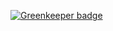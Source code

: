 

[![Greenkeeper badge](https://badges.greenkeeper.io/kakadiadarpan/eslint-config-kakadiadarpan.svg)](https://greenkeeper.io/)
